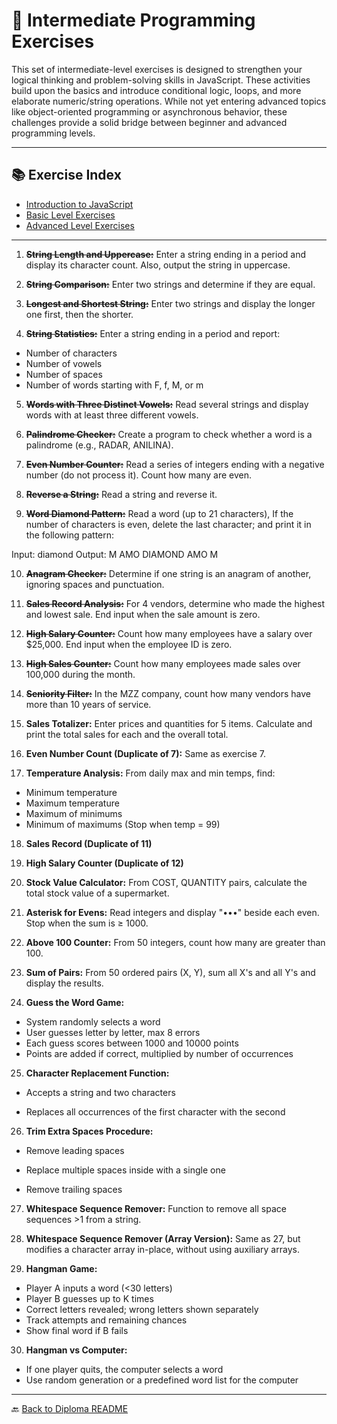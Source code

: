 # 🧠 Intermediate Programming Exercises

This set of intermediate-level exercises is designed to strengthen your logical thinking and problem-solving skills in JavaScript. These activities build upon the basics and introduce conditional logic, loops, and more elaborate numeric/string operations. While not yet entering advanced topics like object-oriented programming or asynchronous behavior, these challenges provide a solid bridge between beginner and advanced programming levels.

---

## 📚 Exercise Index

- [Introduction to JavaScript](../../README.md)
- [Basic Level Exercises](../basic/README.md)
- [Advanced Level Exercises](../advanced/README.md)

---

1. ~~**String Length and Uppercase:**~~ Enter a string ending in a period and display its character count. Also, output the string in uppercase.

2. ~~**String Comparison:**~~ Enter two strings and determine if they are equal.

3. ~~**Longest and Shortest String:**~~ Enter two strings and display the longer one first, then the shorter.

4. ~~**String Statistics:**~~ Enter a string ending in a period and report:

- Number of characters
- Number of vowels
- Number of spaces
- Number of words starting with F, f, M, or m

5. ~~**Words with Three Distinct Vowels:**~~ Read several strings and display words with at least three different vowels.

6. ~~**Palindrome Checker:**~~ Create a program to check whether a word is a palindrome (e.g., RADAR, ANILINA).

7. ~~**Even Number Counter:**~~ Read a series of integers ending with a negative number (do not process it). Count how many are even.

8. ~~**Reverse a String:**~~ Read a string and reverse it.

9. ~~**Word Diamond Pattern:**~~ Read a word (up to 21 characters), If the number of characters is even, delete the last character; and print it in the following pattern:

Input: diamond
Output:
   M
  AMO
DIAMOND
  AMO
   M

10. ~~**Anagram Checker:**~~ Determine if one string is an anagram of another, ignoring spaces and punctuation.

11. ~~**Sales Record Analysis:**~~ For 4 vendors, determine who made the highest and lowest sale. End input when the sale amount is zero.

12. ~~**High Salary Counter:**~~ Count how many employees have a salary over $25,000. End input when the employee ID is zero.

13. ~~**High Sales Counter:**~~ Count how many employees made sales over 100,000 during the month.

14. ~~**Seniority Filter:**~~ In the MZZ company, count how many vendors have more than 10 years of service.

15. **Sales Totalizer:** Enter prices and quantities for 5 items. Calculate and print the total sales for each and the overall total.

16. **Even Number Count (Duplicate of 7):** Same as exercise 7.

17. **Temperature Analysis:** From daily max and min temps, find:

- Minimum temperature
- Maximum temperature
- Maximum of minimums
- Minimum of maximums (Stop when temp = 99)

18. **Sales Record (Duplicate of 11)**

19. **High Salary Counter (Duplicate of 12)**

20. **Stock Value Calculator:** From COST, QUANTITY pairs, calculate the total stock value of a supermarket.

21. **Asterisk for Evens:** Read integers and display "•••" beside each even. Stop when the sum is ≥ 1000.

22. **Above 100 Counter:** From 50 integers, count how many are greater than 100.

23. **Sum of Pairs:** From 50 ordered pairs (X, Y), sum all X's and all Y's and display the results.

24. **Guess the Word Game:**

- System randomly selects a word
- User guesses letter by letter, max 8 errors
- Each guess scores between 1000 and 10000 points
- Points are added if correct, multiplied by number of occurrences

25. **Character Replacement Function:**

- Accepts a string and two characters

- Replaces all occurrences of the first character with the second

26. **Trim Extra Spaces Procedure:**

- Remove leading spaces

- Replace multiple spaces inside with a single one

- Remove trailing spaces

27. **Whitespace Sequence Remover:** Function to remove all space sequences >1 from a string.

28. **Whitespace Sequence Remover (Array Version):** Same as 27, but modifies a character array in-place, without using auxiliary arrays.

29. **Hangman Game:**

- Player A inputs a word (<30 letters)
- Player B guesses up to K times
- Correct letters revealed; wrong letters shown separately
- Track attempts and remaining chances
- Show final word if B fails

30. **Hangman vs Computer:**

- If one player quits, the computer selects a word
- Use random generation or a predefined word list for the computer

---

🔙 [Back to Diploma README](../../../../README.md)
